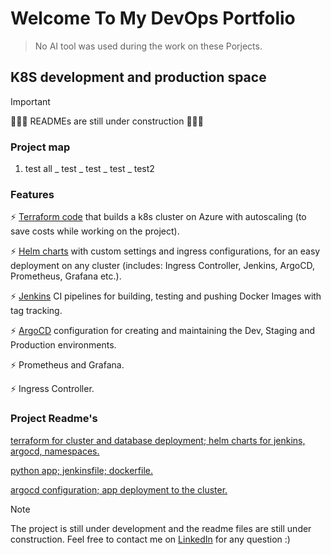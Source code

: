 # Welcome To My DevOps Portfolio

> No AI tool was used during the work on these Porjects.



## K8S development and production space
>[!IMPORTANT]
> 🚧🚧🚧 READMEs are still under construction 🚧🚧🚧

### Project map
1. test all
   _ test
     _ test
     _ test
       _ test2

### Features
⚡️ [Terraform 
code](https://github.com/arieluchka/aks-cluster-project/tree/main/terraform%20file%20for%20cluster%20creation)
that builds a k8s cluster on Azure with autoscaling (to save costs while working on the project).

⚡️ [Helm charts](https://github.com/arieluchka/aks-cluster-project/tree/main/helm-charts)
with custom settings and ingress configurations, for an easy deployment on any cluster (includes: Ingress Controller, Jenkins, ArgoCD, Prometheus, Grafana etc.). 

⚡️ [Jenkins](https://github.com/arieluchka/aks-cluster-project-app/tree/feature) 
CI pipelines for building, testing and pushing Docker Images with tag tracking.

⚡️ [ArgoCD](https://github.com/arieluchka/aks-cluster-project-deployment) 
configuration for creating and maintaining the Dev, Staging and Production environments.

⚡️ Prometheus and Grafana.

⚡️ Ingress Controller.

### Project Readme's

[terraform for cluster and database deployment; helm charts for jenkins, argocd, namespaces.](https://github.com/arieluchka/aks-cluster-project)

[python app; jenkinsfile; dockerfile.](https://github.com/arieluchka/aks-cluster-project-app/tree/main#python-application-pipelines-and-image-building-this-repo-is-part-of-my-devops-project)

[argocd configuration; app deployment to the cluster.](https://github.com/arieluchka/aks-cluster-project-deployment/tree/main)



> [!NOTE]
> The project is still under development and the readme files are still under construction. Feel free to contact me on 
[LinkedIn](https://www.linkedin.com/in/ariel-agranovich-990629264 "my linkedin porfile :)")
 for any question :) 


